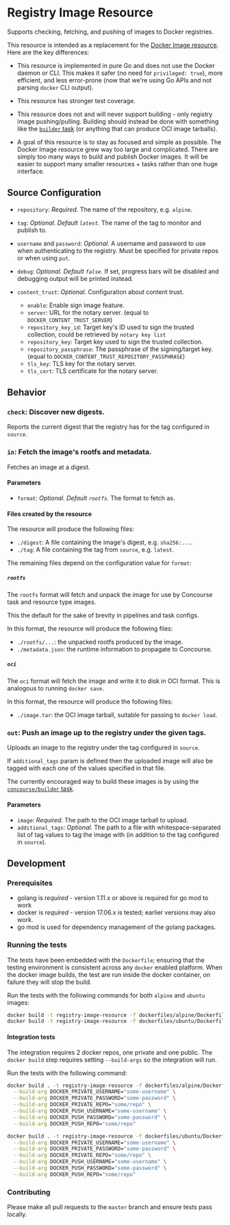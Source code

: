 # Registry Image Resource

Supports checking, fetching, and pushing of images to Docker registries.

This resource is intended as a replacement for the [Docker Image
resource](https://github.com/concourse/docker-image-resource). Here are the key
differences:

* This resource is implemented in pure Go and does not use the Docker daemon or
  CLI. This makes it safer (no need for `privileged: true`), more efficient,
  and less error-prone (now that we're using Go APIs and not parsing `docker`
  CLI output).

* This resource has stronger test coverage.

* This resource does not and will never support building - only registry image
  pushing/pulling. Building should instead be done with something like the
  [`builder` task](https://github.com/concourse/builder-task) (or anything
  that can produce OCI image tarballs).

* A goal of this resource is to stay as focused and simple as possible. The
  Docker Image resource grew way too large and complicated. There are simply
  too many ways to build and publish Docker images. It will be easier to
  support many smaller resources + tasks rather than one huge interface.


## Source Configuration

* `repository`: *Required.* The name of the repository, e.g. `alpine`.

* `tag`: *Optional. Default `latest`.* The name of the tag to monitor and
  publish to.

* `username` and `password`: *Optional.* A username and password to use when
  authenticating to the registry. Must be specified for private repos or when
  using `put`.

* `debug`: *Optional. Default `false`.* If set, progress bars will be disabled
  and debugging output will be printed instead.

* `content_trust`: *Optional.* Configuration about content trust.
  * `enable`: Enable sign image feature.
  * `server`: URL for the notary server. (equal to `DOCKER_CONTENT_TRUST_SERVER`)
  * `repository_key_id`: Target key's ID used to sign the trusted collection, could be retrieved by `notary key list`
  * `repository_key`: Target key used to sign the trusted collection.
  * `repository_passphrase`: The passphrase of the signing/target key. (equal to `DOCKER_CONTENT_TRUST_REPOSITORY_PASSPHRASE`)
  * `tls_key`: TLS key for the notary server.
  * `tls_cert`: TLS certificate for the notary server.

## Behavior

### `check`: Discover new digests.

Reports the current digest that the registry has for the tag configured in
`source`.


### `in`: Fetch the image's rootfs and metadata.

Fetches an image at a digest.

#### Parameters

* `format`: *Optional. Default `rootfs`.* The format to fetch as.

#### Files created by the resource

The resource will produce the following files:

* `./digest`: A file containing the image's digest, e.g. `sha256:...`.
* `./tag`: A file containing the tag from `source`, e.g. `latest`.

The remaining files depend on the configuration value for `format`:

##### `rootfs`

The `rootfs` format will fetch and unpack the image for use by Concourse task
and resource type images.

This the default for the sake of brevity in pipelines and task configs.

In this format, the resource will produce the following files:

* `./rootfs/...`: the unpacked rootfs produced by the image.
* `./metadata.json`: the runtime information to propagate to Concourse.

##### `oci`

The `oci` format will fetch the image and write it to disk in OCI format. This
is analogous to running `docker save`.

In this format, the resource will produce the following files:

* `./image.tar`: the OCI image tarball, suitable for passing to `docker load`.


### `out`: Push an image up to the registry under the given tags.

Uploads an image to the registry under the tag configured in `source`.
 
If `additional_tags` param is defined then the uploaded image will also be 
tagged with each one of the values specified in that file.

The currently encouraged way to build these images is by using the
[`concourse/builder` task](https://github.com/concourse/builder).

#### Parameters

* `image`: *Required.* The path to the OCI image tarball to upload.
* `additional_tags`: *Optional.* The path to a file with whitespace-separated 
list of tag values to tag the image with (in addition to the tag configured in 
`source`).

## Development

### Prerequisites

* golang is *required* - version 1.11.x or above is required for go mod to work
* docker is *required* - version 17.06.x is tested; earlier versions may also
  work.
* go mod is used for dependency management of the golang packages.

### Running the tests

The tests have been embedded with the `Dockerfile`; ensuring that the testing
environment is consistent across any `docker` enabled platform. When the docker
image builds, the test are run inside the docker container, on failure they
will stop the build.

Run the tests with the following commands for both `alpine` and `ubuntu` images:

```sh
docker build -t registry-image-resource -f dockerfiles/alpine/Dockerfile .
docker build -t registry-image-resource -f dockerfiles/ubuntu/Dockerfile .
```

#### Integration tests

The integration requires 2 docker repos, one private and one public. The `docker build` 
step requires setting `--build-args` so the integration will run.

Run the tests with the following command:

```sh
docker build . -t registry-image-resource -f dockerfiles/alpine/Dockerfile \
  --build-arg DOCKER_PRIVATE_USERNAME="some-username" \
  --build-arg DOCKER_PRIVATE_PASSWORD="some-password" \
  --build-arg DOCKER_PRIVATE_REPO="some/repo" \
  --build-arg DOCKER_PUSH_USERNAME="some-username" \
  --build-arg DOCKER_PUSH_PASSWORD="some-password" \
  --build-arg DOCKER_PUSH_REPO="some/repo"

docker build . -t registry-image-resource -f dockerfiles/ubuntu/Dockerfile \
  --build-arg DOCKER_PRIVATE_USERNAME="some-username" \
  --build-arg DOCKER_PRIVATE_PASSWORD="some-password" \
  --build-arg DOCKER_PRIVATE_REPO="some/repo" \
  --build-arg DOCKER_PUSH_USERNAME="some-username" \
  --build-arg DOCKER_PUSH_PASSWORD="some-password" \
  --build-arg DOCKER_PUSH_REPO="some/repo"
```

### Contributing

Please make all pull requests to the `master` branch and ensure tests pass
locally.
